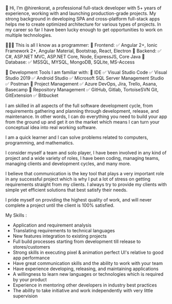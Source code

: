 👋 Hi, I’m @hirenkorat, a professional full-stack developer with 5+ years of experience, working with and launching production-grade projects. My strong background in developing SPA and cross-platform full-stack apps helps me to create optimized architecture for various types of projects. In my career so far I have been lucky enough to get opportunities to work on multiple technologies.

👨🏻‍💻 This is all I know as a programmer:
💠 Frontend:
✅ Angular 2+, Ionic Framework 2+, Angular Material, Bootstrap, React, Electron
💠 Backend:
✅ C#, ASP.NET MVC, ASP.NET Core, Node, ExpressJS, Core Java
💠 Database:
✅ MSSQL, MYSQL, MongoDB, SQLite, MS-Access

🔨 Development Tools I am familiar with:
💠 IDE
✅ Visual Studio Code
✅ Visual Studio 2019
✅ Android Studio
✅ Microsoft SQL Server Management Studio
✅ Postman
💠 Project Management
✅ Azure DevOps, Jira, Trello, Asana, Basecamp
💠 Repository Management
✅ GitHub, Gitlab, TortoiseSVN Git, GitExtension
✅ Bitbucket

I am skilled in all aspects of the full software development cycle, from requirements gathering and planning through development, release, and maintenance. In other words, I can do everything you need to build your app from the ground up and get it on the market which means I can turn your conceptual idea into real working software.

I am a quick learner and I can solve problems related to computers, programming, and mathematics.

I consider myself a team and solo player, I have been involved in any kind of project and a wide variety of roles, I have been coding, managing teams, managing clients and development cycles, and many more.

I believe that communication is the key tool that plays a very important role in any successful project which is why I put a lot of stress on getting requirements straight from my clients. I always try to provide my clients with simple yet efficient solutions that best satisfy their needs.

I pride myself on providing the highest quality of work, and will never complete a project until the client is 100% satisfied.

My Skills :
- Application and requirement analysis
- Translating requirements to technical languages
- New features integration to existing projects
- Full build processes starting from development till release to stores/customers
- Strong skills in executing pixel & animation perfect UI's relative to good app performance
- Have great communication skills and the ability to work with your team
- Have experience developing, releasing, and maintaining applications
- A willingness to learn new languages or technologies which is required by your product
- Experience in mentoring other developers in industry best practices
- The ability to take initiative and work independently with very little supervision

<!---
hirenkorat/hirenkorat is a ✨ special ✨ repository because its `README.md` (this file) appears on your GitHub profile.
You can click the Preview link to take a look at your changes.
--->
